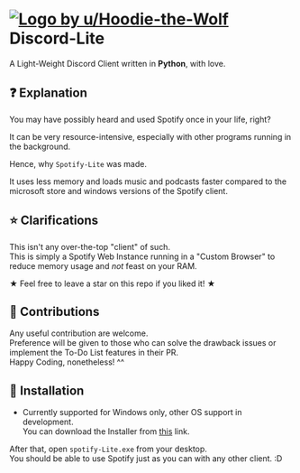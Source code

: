 # [![Logo by u/Hoodie-the-Wolf](https://i.imgur.com/D0fAK42.png)](https://www.reddit.com/user/Hoodie-the-Wolf/) Discord-Lite
A Light-Weight Discord Client written in **Python**, with love. 

## ❓ Explanation
You may have possibly heard and used Spotify once in your life, right?

It can be very resource-intensive, especially with other programs running in the background.

Hence, why `Spotify-Lite` was made.

It uses less memory and loads music and podcasts faster compared to the microsoft store and windows versions of the Spotify client.


## ⭐ Clarifications
This isn't any over-the-top "client" of such.\
This is simply a Spotify Web Instance running in a "Custom Browser" to reduce memory usage and *not* feast on your RAM.

★ Feel free to leave a star on this repo if you liked it! ★ 


## 👋 Contributions
Any useful contribution are welcome.\
Preference will be given to those who can solve the drawback issues or implement the To-Do List features in their PR.\
Happy Coding, nonetheless! ^^


## 📎 Installation

* Currently supported for Windows only, other OS support in development. \
You can download the Installer from [this](https://github.com/OscarJohnsonn/Spoitfy-Lite/releases/download/v1.0/spotify-Lite.exe) link.

After that, open `spotify-Lite.exe` from your desktop.\
You should be able to use Spotify just as you can with any other client. :D
